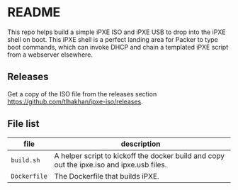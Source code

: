 # README
This repo helps build a simple iPXE ISO and iPXE USB to drop into the iPXE shell on boot.  This iPXE shell is a perfect landing area for Packer to type boot commands, which can invoke DHCP and chain a templated iPXE script from a webserver elsewhere.

## Releases
Get a copy of the ISO file from the releases section <https://github.com/tlhakhan/ipxe-iso/releases>.

## File list
file | description
--- | ---
`build.sh` | A helper script to kickoff the docker build and copy out the ipxe.iso and ipxe.usb files.
`Dockerfile` | The Dockerfile that builds iPXE.
